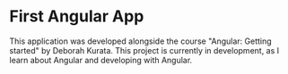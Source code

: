 # First Angular App

This application was developed alongside the course "Angular: Getting started" by Deborah Kurata.  This project is currently in development, as I learn about Angular and developing with Angular.
